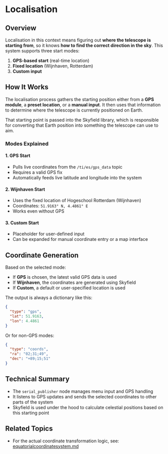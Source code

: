# Localisation

## Overview

Localisation in this context means figuring out **where the telescope is starting from**, so it knows **how to find the correct direction in the sky**. This system supports three start modes:

1. **GPS-based start** (real-time location)
2. **Fixed location** (Wijnhaven, Rotterdam)
3. **Custom input**

## How It Works

The localisation process gathers the starting position either from a **GPS module**, a **preset location**, or a **manual input**. It then uses that information to determine where the telescope is currently positioned on Earth.

That starting point is passed into the Skyfield library, which is responsible for converting that Earth position into something the telescope can use to aim.

### Modes Explained

#### 1. GPS Start
- Pulls live coordinates from the `/ti/es/gps_data` topic
- Requires a valid GPS fix
- Automatically feeds live latitude and longitude into the system

#### 2. Wijnhaven Start
- Uses the fixed location of Hogeschool Rotterdam (Wijnhaven)
- Coordinates: `51.9163° N, 4.4861° E`
- Works even without GPS

#### 3. Custom Start
- Placeholder for user-defined input
- Can be expanded for manual coordinate entry or a map interface

## Coordinate Generation

Based on the selected mode:
- If **GPS** is chosen, the latest valid GPS data is used
- If **Wijnhaven**, the coordinates are generated using Skyfield
- If **Custom**, a default or user-specified location is used

The output is always a dictionary like this:

```json
{
  "type": "gps",
  "lat": 51.9163,
  "lon": 4.4861
}
```

Or for non-GPS modes:

```json
{
  "type": "coords",
  "ra": "02;31;49",
  "dec": "+89;15;51"
}
```

## Technical Summary

- The `serial_publisher` node manages menu input and GPS handling
- It listens to GPS updates and sends the selected coordinates to other parts of the system
- Skyfield is used under the hood to calculate celestial positions based on this starting point

## Related Topics

- For the actual coordinate transformation logic, see:  
  [equatorialcoordinatesystem.md](./EquatorialCoordinateSystem.md)

